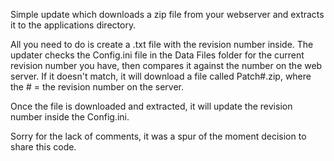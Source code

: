 Simple update which downloads a zip file from your webserver and extracts it to the applications directory.

All you need to do is create a .txt file with the revision number inside. The updater checks the Config.ini file in the Data Files folder for the current revision number you have,
then compares it against the number on the web server. If it doesn't match, it will download a file called Patch#.zip, where the # = the revision number on the server.

Once the file is downloaded and extracted, it will update the revision number inside the Config.ini.

Sorry for the lack of comments, it was a spur of the moment decision to share this code.
